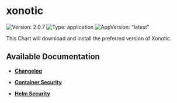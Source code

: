 # xonotic

![Version: 2.0.7](https://img.shields.io/badge/Version-2.0.7-informational?style=flat-square) ![Type: application](https://img.shields.io/badge/Type-application-informational?style=flat-square) ![AppVersion: "latest"](https://img.shields.io/badge/AppVersion-"latest"-informational?style=flat-square)

This Chart will download and install the preferred version of Xonotic.

## Available Documentation

- [**Changelog**](CHANGELOG)

- [**Container Security**](container-security)

- [**Helm Security**](helm-security)

